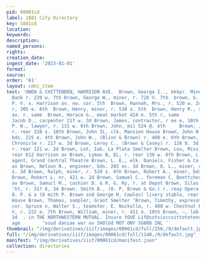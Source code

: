 ```yaml
---
pid: 00061cd
label: 1881 City Directory
key: 1881cd
location: 
keywords: 
description: 
named_persons: 
rights: 
creation_date: 
ingest_date: '2023-01-01'
format: 
source: 
order: '61'
layout: cmhc_item
text: 'OWEN & CHITTENDEN, HARRISON AVE.  Brown, George I.., bkkpr. Miners? Exchange
  Bank r. 220 w. 7th Brown, George W., miner, r. 728 ©. 7th  brown, G. ''T., olk.
  P. ©. x. Harrison av. nw. cor. 5th  Brown, Hannah, Mrs., r. 520 w. 2d  Brown, Henry,
  r, 305 e. 6th  Brown, Henry, miner, r. 530 ¢. 5th  Brown, Henry R., saloon 606 [Iarrisen
  av. r. same  Brown, Horace G., meat market 424 e. 5th r, same                     Brown,
  Jacob D., carpenter 217 w. 3d Brown, James, contractor, r ee e, 10th Brown, James
  P. W., lawyer, r. 131 w. 6th Brown, John, mii 524 @. éth     Brown, John F. miner,
  r. rear 228 ¢. 10th Brown, John IL, clk. Mansion House Brown, John N., bartender,
  bds. 225 e. 4th Brown, John W., (Blinn & Brown) r. 400 e. 6th Brown, J. Hale, printer
  Chronicle r. 217 w. 3d Brown, Leroy C., (Brown & Casey) r. 126 0. 3d Brown, Lizzie,
  r. rear 121 w. 2d Brown, Lot, Iab. La Plata Smelter Brown, Lou, Miss, (col’d) r.
  rear 612 Harrison av Brown, Lyman B, EL, r. rear 130 w. 6th Brown, L. B., ticket
  agent, Grand Central Theatre Brown, L. E,, elk. Daniels, Fisher & Co., r. 811 Harrison
  av Brown, Nelson N., engineer, bds. 202 ec. 3d Brown, Q. L., miner, r, rear 511
  ¢. 3d Brown, Ralph, miner, r. 520 ¢. 6th Brown, Robert A., miner, bds 222 e. 3d
  Brown, Robert L. nr, 421 w. 2d Brewn, Samuel C., foreman C. Boettcher, r. 305 Harrison
  av Brown, Samucl M., cashier D. & R. G. Ry, r. at Depot Brown, Silas G., millwri
  ‘ht, r. 317 6, 34 Brown, Smith B., (8. P, Brown & Go.) r. reay Opera House Brown,
  8. P. & a (8 mith P. Brown snd George H. Cowles) livery stable, rear Labor Opera
  House Brown, Thomas, sampler, Grant Smelter ‘Brown, Timothy, expressman, r. 9th
  cor. Spruce n, Walter S., teamster, E. Nuckolla, r. 400 w. Chestnut Brown, Willard
  ©, r. 222 e. 7th Brown, William, miner, r. 411 e. 10th Brown, —, lab. r. 506 w.
  3d  . in THE NORTHWESTERN MUTUAL. Insure YOUE Lif@sstsisccvittotetens JOHN STEEL,
  age        ‘soud daniae wor ov SHOlUd MOT ONY SG00D INL '
thumbnail: "/img/derivatives/iiif/images/00061cd/full/250,/0/default.jpg"
full: "/img/derivatives/iiif/images/00061cd/full/1140,/0/default.jpg"
manifest: "/img/derivatives/iiif/00061cd/manifest.json"
collection: directories
---
```

